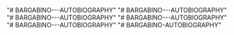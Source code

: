 "# BARGABINO---AUTOBIOGRAPHY" 
"# BARGABINO---AUTOBIOGRAPHY" 
"# BARGABINO---AUTOBIOGRAPHY" 
"# BARGABINO---AUTOBIOGRAPHY" 
"# BARGABINO---AUTOBIOGRAPHY" 
"# BARGABINO-AUTOBIOGRAPHY" 
